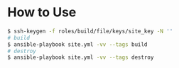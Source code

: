 How to Use
==========

```bash
$ ssh-keygen -f roles/build/file/keys/site_key -N ''
# build
$ ansible-playbook site.yml -vv --tags build
# destroy
$ ansible-playbook site.yml -vv --tags destroy
```
